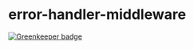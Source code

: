 # error-handler-middleware

[![Greenkeeper badge](https://badges.greenkeeper.io/kobik/error-handler-middleware.svg)](https://greenkeeper.io/)